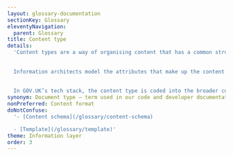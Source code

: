```yaml
---
layout: glossary-documentation
sectionKey: Glossary
eleventyNavigation:
  parent: Glossary
title: Content type
details:
  'Content types are a way of organising content that has a common structure and purpose. For example, if you had a group of content items that are all types of speech, you’d create a "speech" content type so they share a consistent structure and classification.
  
  
  Information architects model the attributes that make up the content types (including core content or metadata) and the relationships between content types.
  
  
  In GOV.UK’s tech stack, the content type is coded into the broader content schema.'
synonym: Document type — term used in our code and developer documentation (co-exists with content type)
nonPreferred: Content format
doNotConfuse:
  '- [Content schema](/glossary/content-schema)

  - [Template](/glossary/template)'
theme: Information layer
order: 3
---
```

